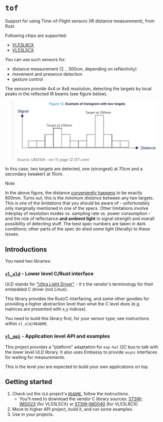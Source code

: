 # `tof`

Support for using Time-of-Flight sensors (IR distance measurement), from Rust.

Following chips are supported:

- [VL53L8CX](https://www.st.com/en/imaging-and-photonics-solutions/vl53l8cx.html)
- [VL53L5CX](https://www.st.com/en/imaging-and-photonics-solutions/vl53l5cx.html)

You can use such sensors for:

- distance measurement (2 &#8229; 300cm, depending on reflectivity)
- movement and presence detection
- gesture control

The sensors provide 4x4 or 8x8 resolution, detecting the targets by local peaks in the reflected IR beams (see figure below).

>![](.images/multiple_targets.png)
>
><small>*Source: UM3109 - rev 11; page 12 (ST.com)*</small>

In this case, two targets are detected, one (strongest) at 70cm and a secondary (weaker) at 10cm.

>[!NOTE]
>
>In the above figure, the distance <u>conveniently happens</u> to be exactly 600mm. Turns out, this is the *minimum distance* between any two targets. This is one of the limitations that you should be aware of - unfortunately only marginally mentioned in one of the specs. Other limitations involve interplay of resolution modes vs. sampling rate vs. power consumption - and the role of reflectance **and ambient light** in signal strength and overall possibility of detecting stuff. The best spec numbers are taken in dark conditions; other parts of the spec do shed some light (literally) to these issues.

<!-- #hidden
We should take the time, some week, to study these features in depth and make e.g. an interactive web page that you can use to see, whether your case would fall within the possibilities of the sensor.
-->

## Introductions

You need two libraries:

### [`vl_uld`](vl_uld/README.md) - Lower level C/Rust interface

ULD stands for ["Ultra Light Driver"](https://www.st.com/en/embedded-software/stsw-img023.html) - it's the vendor's terminology for their embedded C driver (not Linux).

This library provides the Rust/C interfacing, and some other goodies for providing a higher abstraction level than what the C level does (e.g. matrices are presented with x,y indices). 
	
You need to build this library first, for your sensor type; see instructions within `vl_uld/README`.

### [`vl_api`](vl_api/README.md) - Application level API and examples

This project provides a "platform" adaptation for `esp-hal` I2C bus to talk with the lower level ULD library. It also uses Embassy to provide `async` interfaces for waiting for measurements.
	
This is the level you are expected to build your own applications on top.


## Getting started

1. Check out the `ULD` project's [`README`](vl_uld/README.md), follow the instructions.
   - You'll need to download the vendor C library sources: [STSW-IMG023](https://www.st.com/en/embedded-software/stsw-img023.html) (for VL53L5CX) or [STSW-IMG040](https://www.st.com/en/embedded-software/stsw-img040.html) (for VL53L8CX)
2. Move to higher API project, build it, and run some examples.
3. Use in your projects.

